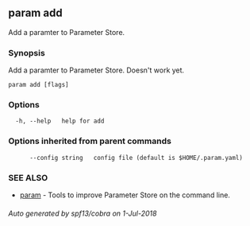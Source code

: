 ## param add

Add a paramter to Parameter Store.

### Synopsis

Add a paramter to Parameter Store.
    Doesn't work yet.

```
param add [flags]
```

### Options

```
  -h, --help   help for add
```

### Options inherited from parent commands

```
      --config string   config file (default is $HOME/.param.yaml)
```

### SEE ALSO

* [param](param.md)	 - Tools to improve Parameter Store on the command line.

###### Auto generated by spf13/cobra on 1-Jul-2018
